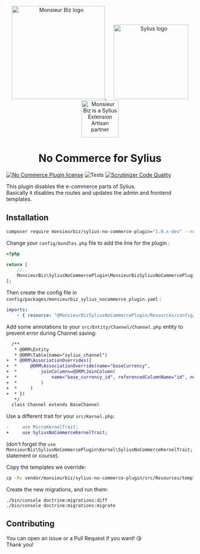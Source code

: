 <p align="center">
    <a href="https://monsieurbiz.com" target="_blank">
        <img src="https://monsieurbiz.com/logo.png" width="250px" alt="Monsieur Biz logo" />
    </a>
    &nbsp;&nbsp;&nbsp;&nbsp;
    <a href="https://monsieurbiz.com/agence-web-experte-sylius" target="_blank">
        <img src="https://demo.sylius.com/assets/shop/img/logo.png" width="200px" alt="Sylius logo" />
    </a>
    <br/>
    <img src="https://monsieurbiz.com/assets/images/sylius_badge_extension-artisan.png" width="100" alt="Monsieur Biz is a Sylius Extension Artisan partner">
</p>

<h1 align="center">No Commerce for Sylius</h1>

[![No Commerce Plugin license](https://img.shields.io/github/license/monsieurbiz/SyliusNoCommercePlugin)](https://github.com/monsieurbiz/SyliusNoCommercePlugin/blob/master/LICENSE.txt)
![Tests](https://img.shields.io/github/workflow/status/monsieurbiz/SyliusNoCommercePlugin/Tests/master?label=tests&logo=github)
[![Scrutinizer Code Quality](https://img.shields.io/scrutinizer/quality/g/monsieurbiz/SyliusNoCommercePlugin/master?logo=scrutinizer)](https://scrutinizer-ci.com/g/monsieurbiz/SyliusNoCommercePlugin/?branch=master)


This plugin disables the e-commerce parts of Sylius.  
Basically it disables the routes and updates the admin and frontend templates.

## Installation

```bash
composer require monsieurbiz/sylius-no-commerce-plugin="1.0.x-dev" --no-scripts
```

Change your `config/bundles.php` file to add the line for the plugin : 

```php
<?php

return [
    //..
    MonsieurBiz\SyliusNoCommercePlugin\MonsieurBizSyliusNoCommercePlugin::class => ['all' => true],
];
```

Then create the config file in `config/packages/monsieurbiz_sylius_nocommerce_plugin.yaml` :

```yaml
imports:
    - { resource: "@MonsieurBizSyliusNoCommercePlugin/Resources/config/config.yaml" }
```

Add some annotations to your `src/Entity/Channel/Channel.php` entity to prevent error during Channel saving:

```diff
  /**
   * @ORM\Entity
   * @ORM\Table(name="sylius_channel")
+  * @ORM\AssociationOverrides({
+  *     @ORM\AssociationOverride(name="baseCurrency",
+  *         joinColumns=@ORM\JoinColumn(
+  *             name="base_currency_id", referencedColumnName="id", nullable=true
+  *         )
+  *     )
+  * })
   */
  class Channel extends BaseChannel
```

Use a different trait for your `src/Kernel.php`:

```diff
-     use MicroKernelTrait;
+     use SyliusNoCommerceKernelTrait;
```

(don't forget the `use MonsieurBiz\SyliusNoCommercePlugin\Kernel\SyliusNoCommerceKernelTrait;` statement or course).

Copy the templates we override:

```bash
cp -Rv vendor/monsieurbiz/sylius-no-commerce-plugin/src/Resources/templates/* templates/
```

Create the new migrations, and run them:

```
./bin/console doctrine:migrations:diff
./bin/console doctrine:migrations:migrate
```

## Contributing

You can open an issue or a Pull Request if you want! 😘  
Thank you!
